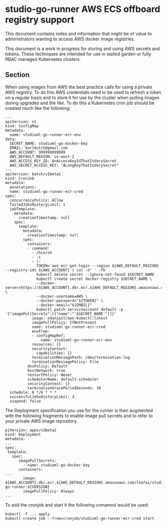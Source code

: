# studio-go-runner AWS ECS offboard registry support

This document contains notes and information that might be of value to administrators wanting to access AWS docker image registries.

This document is a work in progress for storing and using AWS secrets and tokens.  These techniques are intended for use in walled garden or fully RBAC managed Kubernetes clusters.

## Section

When using images from AWS the best practice calls for using a private AWS registry.  To do this AWS credentials need to be used to refresh a token on a regular basis and to store it for use by the cluster when pulling images during upgrades and the like.  To do this a Kubernetes cron job should be created much like the following:

```
---
apiVersion: v1
kind: ConfigMap
metadata:
  name: studioml-go-runner-ecr-env
data:
  SECRET_NAME: studioml-go-docker-key
  EMAIL: karlmutch@gmail.com
  AWS_ACCOUNT: 999999999999
  AWS_DEFAULT_REGION: us-west-2
  AWS_ACCESS_KEY_ID: AnAccessKeyIdThatIsVerySecret
  AWS_SECRET_ACCESS_KEY: "ALongKeyThatIsVerySecret"
---
apiVersion: batch/v1beta1
kind: CronJob
metadata:
  annotations:
  name: studioml-go-runner-ecr-cred
spec:
  concurrencyPolicy: Allow
  failedJobsHistoryLimit: 1
  jobTemplate:
    metadata:
      creationTimestamp: null
    spec:
      template:
        metadata:
          creationTimestamp: null
        spec:
          containers:
          - command:
            - /bin/sh
            - -c
            - |-
              TOKEN=`aws ecr get-login --region ${AWS_DEFAULT_REGION} --registry-ids ${AWS_ACCOUNT} | cut -d' ' -f6`
              kubectl delete secret --ignore-not-found $SECRET_NAME
              kubectl create secret docker-registry $SECRET_NAME \
              --docker-server=https://${AWS_ACCOUNT}.dkr.ecr.${AWS_DEFAULT_REGION}.amazonaws.com \
              --docker-username=AWS \
              --docker-password="${TOKEN}" \
              --docker-email="${EMAIL}"
              kubectl patch serviceaccount default -p '{"imagePullSecrets":[{"name":"'$SECRET_NAME'"}]}'
            image: odaniait/aws-kubectl:latest
            imagePullPolicy: IfNotPresent
            name: studioml-go-runner-ecr-cred
            envFrom:
            - configMapRef:
                name: studioml-go-runner-ecr-env
            resources: {}
            securityContext:
              capabilities: {}
            terminationMessagePath: /dev/termination-log
            terminationMessagePolicy: File
          dnsPolicy: Default
          hostNetwork: true
          restartPolicy: Never
          schedulerName: default-scheduler
          securityContext: {}
          terminationGracePeriodSeconds: 30
  schedule: 0 */6 * * *
  successfulJobsHistoryLimit: 3
  suspend: false
```

The Deployment specification you use for the runner is then augmented with the following fragments to enable image pull secrets and to refer to your private AWS image repository.

```
piVersion: apps/v1beta2
kind: Deployment
metadata:
...
spec:
 template:
   spec:
      imagePullSecrets:
        - name: studioml-go-docker-key
      containers:
...
        image: ${AWS_ACCOUNT}.dkr.ecr.${AWS_DEFAULT_REGION}.amazonaws.com/leafai/studio-go-runner:${VERSION}
        imagePullPolicy: Always
...
```

To add the cronjob and start it the following comamnd would be used:

```
kubectl -f ... apply
kubectl create job --from=cronjob/studioml-go-runner-ecr-cred start
```

